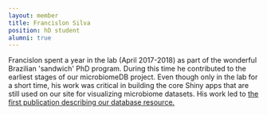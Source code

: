 ```yaml
---
layout: member
title: Francislon Silva
position: hD student
alumni: true
---
```


Francislon spent a year in the lab (April 2017-2018) as part of the wonderful Brazilian 'sandwich' PhD program.  During this time he contributed to the earliest stages of our microbiomeDB project.  Even though only in the lab for a short time, his work was critical in building the core Shiny apps that are still used on our site for visualizing microbiome datasets.  His work led to [the first publication describing our database resource.](https://doi.org/10.1093/nar/gkx1027)